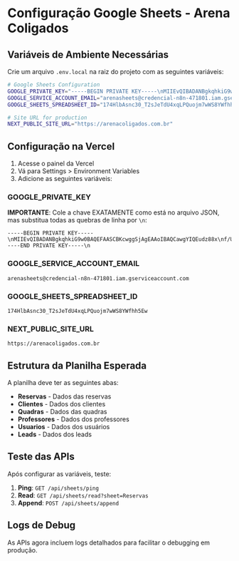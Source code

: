 # Configuração Google Sheets - Arena Coligados

## Variáveis de Ambiente Necessárias

Crie um arquivo `.env.local` na raiz do projeto com as seguintes variáveis:

```bash
# Google Sheets Configuration
GOOGLE_PRIVATE_KEY="-----BEGIN PRIVATE KEY-----\nMIIEvQIBADANBgkqhkiG9w0BAQEFAASCBKcwggSjAgEAAoIBAQCawgYIQEudz88x\nf/Uq0ubuJoncEZ0W6P0GdppirPS1cikKf/gFm74HozaPDi2AZtPMqtcr3RwlzJ8o\nhyCBLqCwowm9m7Q1qk8b+EVnIu0D4NVEYkaxml9R5Ex8bc0VBVhKime+wFhU7OUa\nrbHjG60WPwMAkXqOGtT9jKC22+Yv89ADC+U0p+3F7WbcW5Xif3+PYMDfM30/Cfdd\nP/WrqlWfdDDGKG57SKrMdMWZxinUg0S3UruZSWwKNxBLtGNS58pUiBRjObsy/rtJ\nvcNOTH3GgrDpludcYqqVXbJzh/cQd2M2kGCHI53yLvqhZLPawOpk3/cqa9PHKxbp\nNqqqYO9bAgMBAAECggEAQEKimJiCDZR1t1snpVGPvIHaKrxRm2rBbgafkqu4rQMr\nUYXTqhiCbs9x3zMG59NKzSh/UmJsxrFRwVVixOFkrhP0/nuB9+qxEK8lum7BNiQM\nyml4a1TrkaiXre82Ai2G/OS9sXJS+2imtU48mE4ssBkYGQtPdWRk3qefMG7dBTm1\nqI+6y6465P+8G1Xo+TMjqQ0z9HR4AmiOLGvv8LqWBHVepfXpzLHTDIqFPGHQYvYh\nt5TNtWMDQ8vHOn/mLtenD0J+CnIpgcf8Q6QUrEl4PBsPr6zjb6iS6/V5HaPM5k+h\nxPb8ZGwpF0Wp91gPdeOpWuIfJOlAxi2BSPgJ7rX98QKBgQDS+e3OADEog60fkJei\n1EyB81OCkddTMHD04bJvvqomc0//jxzdnUx5y8WBj/GOB6p1M88HOqA1Lfw1AJcS\nJgalspHgRoSup2F5heIrUQmUYig1/xWzdKOirQNCjezqm1+cY+QhgXQy+/vuv+T+\n5tvqxlcV82sje6paSjZcQIBdkwKBgQC7yMSnAo7ip4Owo0zGdsdaoHl0gpUVUxYy\nNx+RTWRdWi+yQsVQjaaM0G3sy9rd2clUSmXmTUAx4E/wJY87kboYLaK65AH5AcsN\nEa5N3bBx7HbkXVV1OWRNPlw24N18tDEcE02WPhhtI9++KG3tz4svXY3f72Z1niSi\noj5gWwiEGQKBgHhNH3bJ0T4i54MKNg0ZNY8cKtBXTQsYojBgyhjCBc/rDQDSoEkW\nOtdwhGy+oaS1ZlNyeWjL2zK3yAqJDZvBpySw0FGspFfbBc//sdm1WdsMpZU0oTE1\nH2HRefxnZWLZugk5RIp+gL3Zxex7654WEeyrsFjJ9pvDFn5pttmfxhKVAoGAPItM\nrDQs8XLlCKx98ncVa2jV//SiMI/rViFjsitrspWDT0wr5f7ltfz1lCVd2a2ANgcO\nt6QskGgsHddeSOyBPY5pKyycXjZvyzTqJ/zUCMcexh45kWQBrM3wWVlC0BQgyVaH\n62r14Spx1xOd7dC+pXTaa1r6g+2LDkyVI+f15PECgYEAu0GyPoIIkNvCxqmyiR6C\n6ni9EyiHSqyLXf5Md/6GMuKHXQwCCMgGKM71AsLe8g2EDyXLryrf91jMbQnlIKha\ntY5guBukQJkJK1AF3h+wmlus1loCb3arovJwf/dKjM/0/eIehgB7Ds27U/TxTb76\nswl0ESpjLR4aHSbFnzXL+6g=\n-----END PRIVATE KEY-----\n"
GOOGLE_SERVICE_ACCOUNT_EMAIL="arenasheets@credencial-n8n-471801.iam.gserviceaccount.com"
GOOGLE_SHEETS_SPREADSHEET_ID="174HlbAsnc30_T2sJeTdU4xqLPQuojm7wWS8YWfhh5Ew"

# Site URL for production
NEXT_PUBLIC_SITE_URL="https://arenacoligados.com.br"
```

## Configuração na Vercel

1. Acesse o painel da Vercel
2. Vá para Settings > Environment Variables
3. Adicione as seguintes variáveis:

### GOOGLE_PRIVATE_KEY
**IMPORTANTE**: Cole a chave EXATAMENTE como está no arquivo JSON, mas substitua todas as quebras de linha por `\n`:

```
-----BEGIN PRIVATE KEY-----\nMIIEvQIBADANBgkqhkiG9w0BAQEFAASCBKcwggSjAgEAAoIBAQCawgYIQEudz88x\nf/Uq0ubuJoncEZ0W6P0GdppirPS1cikKf/gFm74HozaPDi2AZtPMqtcr3RwlzJ8o\nhyCBLqCwowm9m7Q1qk8b+EVnIu0D4NVEYkaxml9R5Ex8bc0VBVhKime+wFhU7OUa\nrbHjG60WPwMAkXqOGtT9jKC22+Yv89ADC+U0p+3F7WbcW5Xif3+PYMDfM30/Cfdd\nP/WrqlWfdDDGKG57SKrMdMWZxinUg0S3UruZSWwKNxBLtGNS58pUiBRjObsy/rtJ\nvcNOTH3GgrDpludcYqqVXbJzh/cQd2M2kGCHI53yLvqhZLPawOpk3/cqa9PHKxbp\nNqqqYO9bAgMBAAECggEAQEKimJiCDZR1t1snpVGPvIHaKrxRm2rBbgafkqu4rQMr\nUYXTqhiCbs9x3zMG59NKzSh/UmJsxrFRwVVixOFkrhP0/nuB9+qxEK8lum7BNiQM\nyml4a1TrkaiXre82Ai2G/OS9sXJS+2imtU48mE4ssBkYGQtPdWRk3qefMG7dBTm1\nqI+6y6465P+8G1Xo+TMjqQ0z9HR4AmiOLGvv8LqWBHVepfXpzLHTDIqFPGHQYvYh\nt5TNtWMDQ8vHOn/mLtenD0J+CnIpgcf8Q6QUrEl4PBsPr6zjb6iS6/V5HaPM5k+h\nxPb8ZGwpF0Wp91gPdeOpWuIfJOlAxi2BSPgJ7rX98QKBgQDS+e3OADEog60fkJei\n1EyB81OCkddTMHD04bJvvqomc0//jxzdnUx5y8WBj/GOB6p1M88HOqA1Lfw1AJcS\nJgalspHgRoSup2F5heIrUQmUYig1/xWzdKOirQNCjezqm1+cY+QhgXQy+/vuv+T+\n5tvqxlcV82sje6paSjZcQIBdkwKBgQC7yMSnAo7ip4Owo0zGdsdaoHl0gpUVUxYy\nNx+RTWRdWi+yQsVQjaaM0G3sy9rd2clUSmXmTUAx4E/wJY87kboYLaK65AH5AcsN\nEa5N3bBx7HbkXVV1OWRNPlw24N18tDEcE02WPhhtI9++KG3tz4svXY3f72Z1niSi\noj5gWwiEGQKBgHhNH3bJ0T4i54MKNg0ZNY8cKtBXTQsYojBgyhjCBc/rDQDSoEkW\nOtdwhGy+oaS1ZlNyeWjL2zK3yAqJDZvBpySw0FGspFfbBc//sdm1WdsMpZU0oTE1\nH2HRefxnZWLZugk5RIp+gL3Zxex7654WEeyrsFjJ9pvDFn5pttmfxhKVAoGAPItM\nrDQs8XLlCKx98ncVa2jV//SiMI/rViFjsitrspWDT0wr5f7ltfz1lCVd2a2ANgcO\nt6QskGgsHddeSOyBPY5pKyycXjZvyzTqJ/zUCMcexh45kWQBrM3wWVlC0BQgyVaH\n62r14Spx1xOd7dC+pXTaa1r6g+2LDkyVI+f15PECgYEAu0GyPoIIkNvCxqmyiR6C\n6ni9EyiHSqyLXf5Md/6GMuKHXQwCCMgGKM71AsLe8g2EDyXLryrf91jMbQnlIKha\ntY5guBukQJkJK1AF3h+wmlus1loCb3arovJwf/dKjM/0/eIehgB7Ds27U/TxTb76\nswl0ESpjLR4aHSbFnzXL+6g=\n-----END PRIVATE KEY-----\n
```

### GOOGLE_SERVICE_ACCOUNT_EMAIL
```
arenasheets@credencial-n8n-471801.iam.gserviceaccount.com
```

### GOOGLE_SHEETS_SPREADSHEET_ID
```
174HlbAsnc30_T2sJeTdU4xqLPQuojm7wWS8YWfhh5Ew
```

### NEXT_PUBLIC_SITE_URL
```
https://arenacoligados.com.br
```

## Estrutura da Planilha Esperada

A planilha deve ter as seguintes abas:

- **Reservas** - Dados das reservas
- **Clientes** - Dados dos clientes  
- **Quadras** - Dados das quadras
- **Professores** - Dados dos professores
- **Usuarios** - Dados dos usuários
- **Leads** - Dados dos leads

## Teste das APIs

Após configurar as variáveis, teste:

1. **Ping**: `GET /api/sheets/ping`
2. **Read**: `GET /api/sheets/read?sheet=Reservas`
3. **Append**: `POST /api/sheets/append`

## Logs de Debug

As APIs agora incluem logs detalhados para facilitar o debugging em produção.
